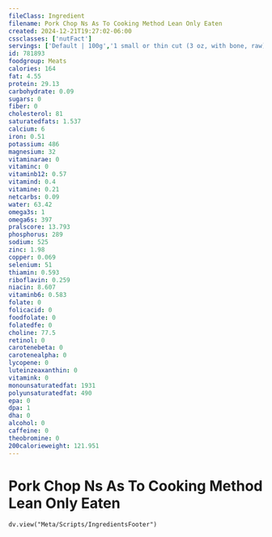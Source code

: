 ```yaml
---
fileClass: Ingredient
filename: Pork Chop Ns As To Cooking Method Lean Only Eaten
created: 2024-12-21T19:27:02-06:00
cssclasses: ['nutFact']
servings: ['Default | 100g','1 small or thin cut (3 oz, with bone, raw) (yield after cooking, bone and fat removed) | 43','1 medium (5.5 oz, with bone, raw) (yield after cooking, bone and fat removed) | 79','1 large (8 oz, with bone, raw) (yield after cooking, bone and fat removed) | 115','1 oz, with bone, cooked, lean only (yield after bone removed) | 22','1 oz, with bone, raw, lean only (yield after cooking, bone removed) | 15','1 oz, boneless, cooked, lean only | 28','1 oz, boneless, raw, lean only (yield after cooking) | 21','1 oz, with bone, raw (yield after cooking, bone and fat removed) | 14','1 oz, with bone, cooked (yield after bone and fat removed) | 20']
id: 781893
foodgroup: Meats
calories: 164
fat: 4.55
protein: 29.13
carbohydrate: 0.09
sugars: 0
fiber: 0
cholesterol: 81
saturatedfats: 1.537
calcium: 6
iron: 0.51
potassium: 486
magnesium: 32
vitaminarae: 0
vitaminc: 0
vitaminb12: 0.57
vitamind: 0.4
vitamine: 0.21
netcarbs: 0.09
water: 63.42
omega3s: 1
omega6s: 397
pralscore: 13.793
phosphorus: 289
sodium: 525
zinc: 1.98
copper: 0.069
selenium: 51
thiamin: 0.593
riboflavin: 0.259
niacin: 8.607
vitaminb6: 0.583
folate: 0
folicacid: 0
foodfolate: 0
folatedfe: 0
choline: 77.5
retinol: 0
carotenebeta: 0
carotenealpha: 0
lycopene: 0
luteinzeaxanthin: 0
vitamink: 0
monounsaturatedfat: 1931
polyunsaturatedfat: 490
epa: 0
dpa: 1
dha: 0
alcohol: 0
caffeine: 0
theobromine: 0
200calorieweight: 121.951
---
```


# Pork Chop Ns As To Cooking Method Lean Only Eaten

```dataviewjs
dv.view("Meta/Scripts/IngredientsFooter")
```